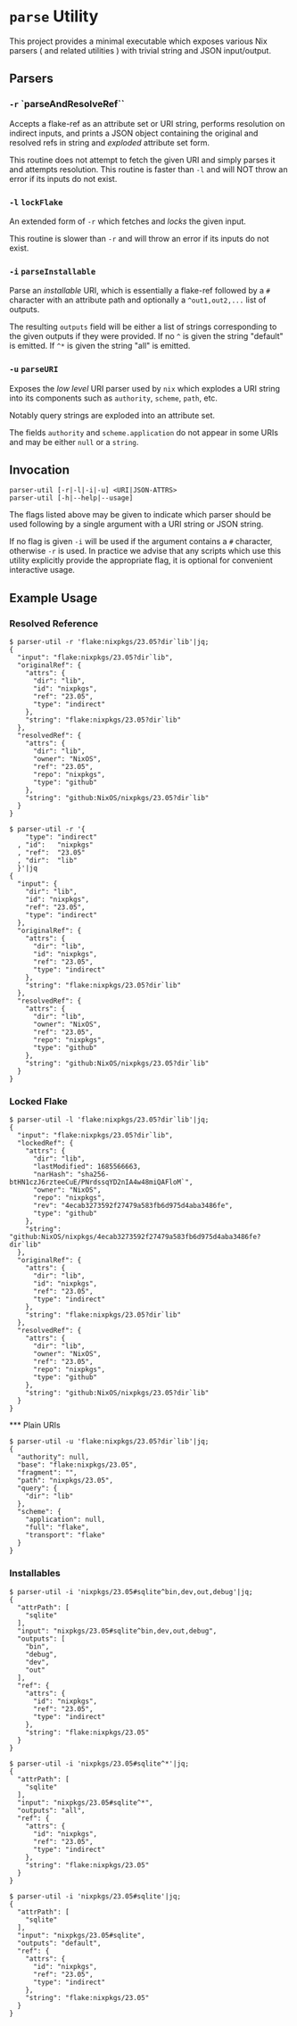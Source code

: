 # `parse` Utility

This project provides a minimal executable which exposes various Nix parsers
( and related utilities ) with trivial string and JSON input/output.

## Parsers

### `-r`  `parseAndResolveRef``
Accepts a flake-ref as an attribute set or URI string, performs resolution
on indirect inputs, and prints a JSON object containing the original and
resolved refs in string and _exploded_ attribute set form.

This routine does not attempt to fetch the given URI and simply parses it
and attempts resolution.
This routine is faster than `-l` and will NOT throw an error if its
inputs do not exist.


### `-l`  `lockFlake`
An extended form of `-r` which fetches and _locks_ the given input.

This routine is slower than `-r` and will throw an error if its
inputs do not exist.


### `-i` `parseInstallable`
Parse an _installable_ URI, which is essentially a flake-ref followed by
a `#` character with an attribute path and optionally a `^out1,out2,...`
list of outputs.

The resulting `outputs` field will be either a list of strings
corresponding to the given outputs if they were provided.
If no `^` is given the string "default" is emitted.
If `^*` is given the string "all" is emitted.


### `-u` `parseURI`
Exposes the _low level_ URI parser used by `nix` which explodes a URI
string into its components such as `authority`, `scheme`, `path`, etc.

Notably query strings are exploded into an attribute set.

The fields `authority` and `scheme.application` do not appear in some URIs
and may be either `null` or a `string`.


## Invocation

```
parser-util [-r|-l|-i|-u] <URI|JSON-ATTRS>
parser-util [-h|--help|--usage]
```

The flags listed above may be given to indicate which parser should be used
following by a single argument with a URI string or JSON string.

If no flag is given `-i` will be used if the argument contains a `#`
character, otherwise `-r` is used.
In practice we advise that any scripts which use this utility explicitly
provide the appropriate flag, it is optional for convenient
interactive usage.


## Example Usage

### Resolved Reference

``` shell
$ parser-util -r 'flake:nixpkgs/23.05?dir`lib'|jq;
{
  "input": "flake:nixpkgs/23.05?dir`lib",
  "originalRef": {
    "attrs": {
      "dir": "lib",
      "id": "nixpkgs",
      "ref": "23.05",
      "type": "indirect"
    },
    "string": "flake:nixpkgs/23.05?dir`lib"
  },
  "resolvedRef": {
    "attrs": {
      "dir": "lib",
      "owner": "NixOS",
      "ref": "23.05",
      "repo": "nixpkgs",
      "type": "github"
    },
    "string": "github:NixOS/nixpkgs/23.05?dir`lib"
  }
}

$ parser-util -r '{
    "type": "indirect"
  , "id":   "nixpkgs"
  , "ref":  "23.05"
  , "dir":  "lib"
  }'|jq
{
  "input": {
    "dir": "lib",
    "id": "nixpkgs",
    "ref": "23.05",
    "type": "indirect"
  },
  "originalRef": {
    "attrs": {
      "dir": "lib",
      "id": "nixpkgs",
      "ref": "23.05",
      "type": "indirect"
    },
    "string": "flake:nixpkgs/23.05?dir`lib"
  },
  "resolvedRef": {
    "attrs": {
      "dir": "lib",
      "owner": "NixOS",
      "ref": "23.05",
      "repo": "nixpkgs",
      "type": "github"
    },
    "string": "github:NixOS/nixpkgs/23.05?dir`lib"
  }
}
```


### Locked Flake

``` shell
$ parser-util -l 'flake:nixpkgs/23.05?dir`lib'|jq;
{
  "input": "flake:nixpkgs/23.05?dir`lib",
  "lockedRef": {
    "attrs": {
      "dir": "lib",
      "lastModified": 1685566663,
      "narHash": "sha256-btHN1czJ6rzteeCuE/PNrdssqYD2nIA4w48miQAFloM`",
      "owner": "NixOS",
      "repo": "nixpkgs",
      "rev": "4ecab3273592f27479a583fb6d975d4aba3486fe",
      "type": "github"
    },
    "string": "github:NixOS/nixpkgs/4ecab3273592f27479a583fb6d975d4aba3486fe?dir`lib"
  },
  "originalRef": {
    "attrs": {
      "dir": "lib",
      "id": "nixpkgs",
      "ref": "23.05",
      "type": "indirect"
    },
    "string": "flake:nixpkgs/23.05?dir`lib"
  },
  "resolvedRef": {
    "attrs": {
      "dir": "lib",
      "owner": "NixOS",
      "ref": "23.05",
      "repo": "nixpkgs",
      "type": "github"
    },
    "string": "github:NixOS/nixpkgs/23.05?dir`lib"
  }
}
```


*** Plain URIs

``` shell
$ parser-util -u 'flake:nixpkgs/23.05?dir`lib'|jq;
{
  "authority": null,
  "base": "flake:nixpkgs/23.05",
  "fragment": "",
  "path": "nixpkgs/23.05",
  "query": {
    "dir": "lib"
  },
  "scheme": {
    "application": null,
    "full": "flake",
    "transport": "flake"
  }
}
```


### Installables

``` shell
$ parser-util -i 'nixpkgs/23.05#sqlite^bin,dev,out,debug'|jq;
{
  "attrPath": [
    "sqlite"
  ],
  "input": "nixpkgs/23.05#sqlite^bin,dev,out,debug",
  "outputs": [
    "bin",
    "debug",
    "dev",
    "out"
  ],
  "ref": {
    "attrs": {
      "id": "nixpkgs",
      "ref": "23.05",
      "type": "indirect"
    },
    "string": "flake:nixpkgs/23.05"
  }
}

$ parser-util -i 'nixpkgs/23.05#sqlite^*'|jq;
{
  "attrPath": [
    "sqlite"
  ],
  "input": "nixpkgs/23.05#sqlite^*",
  "outputs": "all",
  "ref": {
    "attrs": {
      "id": "nixpkgs",
      "ref": "23.05",
      "type": "indirect"
    },
    "string": "flake:nixpkgs/23.05"
  }
}

$ parser-util -i 'nixpkgs/23.05#sqlite'|jq;
{
  "attrPath": [
    "sqlite"
  ],
  "input": "nixpkgs/23.05#sqlite",
  "outputs": "default",
  "ref": {
    "attrs": {
      "id": "nixpkgs",
      "ref": "23.05",
      "type": "indirect"
    },
    "string": "flake:nixpkgs/23.05"
  }
}
```
